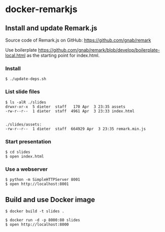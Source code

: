 
# docker-remarkjs


## Install and update Remark.js

Source code of Remark.js on GitHub: https://github.com/gnab/remark

Use boilerplate https://github.com/gnab/remark/blob/develop/boilerplate-local.html as the starting point for index.html.


### Install
```
$ ./update-deps.sh
```

### List slide files
```
$ ls -alR ./slides
drwxr-xr-x  5 dieter  staff   170 Apr  3 23:35 assets
-rw-r--r--  1 dieter  staff  4961 Apr  3 23:33 index.html


./slides/assets:
-rw-r--r--  1 dieter  staff  664929 Apr  3 23:35 remark.min.js
```

### Start presentation
```
$ cd slides
$ open index.html
```

### Use a webserver
```
$ python -m SimpleHTTPServer 8001
$ open http://localhost:8001
```


## Build and use Docker image
```
$ docker build -t slides .

$ docker run -d -p 8000:80 slides
$ open http://localhost:8000
```

